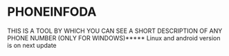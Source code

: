 # PHONEINFODA
THIS IS A TOOL BY WHICH YOU CAN SEE A SHORT DESCRIPTION OF ANY PHONE NUMBER
(ONLY FOR WINDOWS)*****
Linux and android version is on next update
